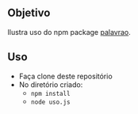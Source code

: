 ## Objetivo

Ilustra uso do npm package [palavrao](https://www.npmjs.com/package/palavrao).

## Uso

- Faça clone deste repositório
- No diretório criado:
  - `npm install`
  - `node uso.js`

